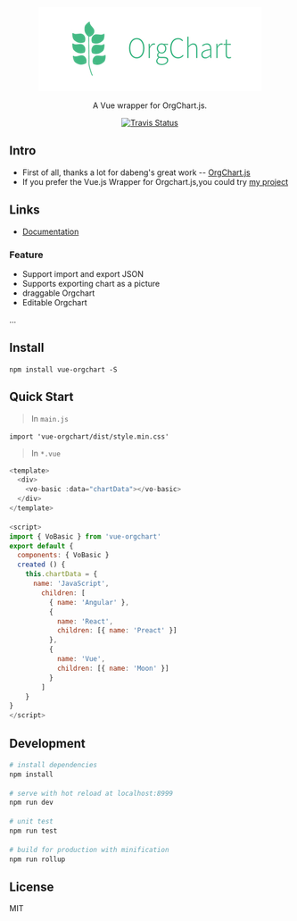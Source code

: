 <div style="text-align:center">
  <img src="/assets/vue-orgchart.jpg" alt="vue-orgchart logo">
</div>

<p align="center">
A Vue wrapper for OrgChart.js.
</p>

<p align="center">
<a href="https://travis-ci.org/spiritree/vue-orgchart"><img alt="Travis Status" src="https://img.shields.io/travis/spiritree/vue-orgchart/master.svg?style=flat-square"></a>
</p>

## Intro

- First of all, thanks a lot for dabeng's great work -- [OrgChart.js](https://github.com/dabeng/OrgChart.js)
- If you prefer the Vue.js Wrapper for Orgchart.js,you could try [my project](https://github.com/spiritree/vue-orgchart)

## Links

- [Documentation](https://spiritree.github.io/vue-orgchart)

### Feature

- Support import and export JSON
- Supports exporting chart as a picture
- draggable Orgchart
- Editable Orgchart

...
## Install
```shell
npm install vue-orgchart -S
```
## Quick Start

> In `main.js`

`import 'vue-orgchart/dist/style.min.css'`

> In `*.vue`

```javascript
<template>
  <div>
    <vo-basic :data="chartData"></vo-basic>
  </div>
</template>

<script>
import { VoBasic } from 'vue-orgchart'
export default {
  components: { VoBasic }
  created () {
    this.chartData = {
      name: 'JavaScript',
        children: [
          { name: 'Angular' },
          {
            name: 'React',
            children: [{ name: 'Preact' }]
          },
          {
            name: 'Vue',
            children: [{ name: 'Moon' }]
          }
        ]
    }
}
</script>
```
## Development

``` bash
# install dependencies
npm install

# serve with hot reload at localhost:8999
npm run dev

# unit test
npm run test

# build for production with minification
npm run rollup
```

## License

MIT
